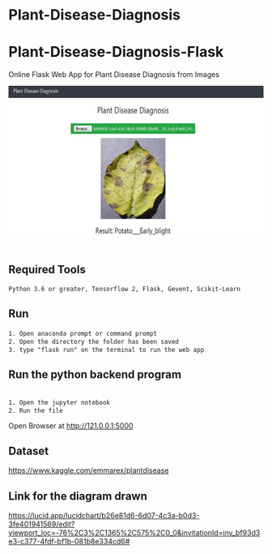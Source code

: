 # Plant-Disease-Diagnosis

# Plant-Disease-Diagnosis-Flask
Online Flask Web App for Plant Disease Diagnosis from Images <br>

<img src="demo.JPG" width="600" height="300"/><br><br>

## Required Tools
```
Python 3.6 or greater, Tensorflow 2, Flask, Gevent, Scikit-Learn
```

## Run

```
1. Open anaconda prompt or command prompt
2. Open the directory the folder has been saved
3. type "flask run" on the terminal to run the web app

```

## Run the python backend program

```

1. Open the jupyter notebook
2. Run the file 

```

Open Browser at http://121.0.0.1:5000

## Dataset

https://www.kaggle.com/emmarex/plantdisease

## Link for the diagram drawn
https://lucid.app/lucidchart/b26e81d6-6d07-4c3a-b0d3-3fe401941569/edit?viewport_loc=-76%2C3%2C1365%2C575%2C0_0&invitationId=inv_bf93d3e3-c377-4fdf-bf1b-081b8e334cd6#






